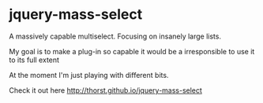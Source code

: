 jquery-mass-select
==================

A massively capable multiselect. Focusing on insanely large lists.

My goal is to make a plug-in so capable it would be a irresponsible to use it to its full extent

At the moment I'm just playing with different bits.

Check it out here http://thorst.github.io/jquery-mass-select
